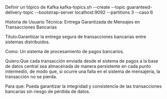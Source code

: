 Definir un tópico de Kafka
kafka-topics.sh --create --topic guaranteed-delivery-topic --bootstrap-server localhost:9092 --partitions 3 --caso 6

Historia de Usuario Técnica: Entrega Garantizada de Mensajes en Transacciones Bancarias

Título:Garantizar la entrega segura de transacciones bancarias entre sistemas distribuidos.

Como: Un sistema de procesamiento de pagos bancarios.

Quiero:Que cada transacción enviada desde el sistema de pagos a la base de datos central sea almacenada de manera persistente en cada punto intermedio, de modo que, si ocurre una falla en el sistema de mensajería, la transacción no se pierda.

Para que: Pueda garantizar la integridad y consistencia de las transacciones bancarias sin riesgo de pérdida de datos.